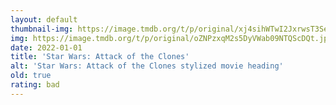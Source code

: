 ```yaml
---
layout: default
thumbnail-img: https://image.tmdb.org/t/p/original/xj4sihWTwI2JxrwsT3SeeIHK073.png
img: https://image.tmdb.org/t/p/original/oZNPzxqM2s5DyVWab09NTQScDQt.jpg
date: 2022-01-01
title: 'Star Wars: Attack of the Clones'
alt: 'Star Wars: Attack of the Clones stylized movie heading'
old: true
rating: bad
---
```

